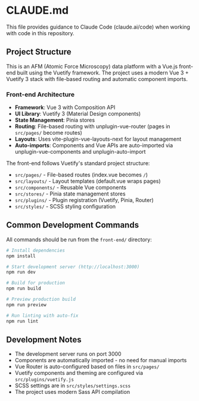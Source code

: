 # CLAUDE.md

This file provides guidance to Claude Code (claude.ai/code) when working with code in this repository.

## Project Structure

This is an AFM (Atomic Force Microscopy) data platform with a Vue.js front-end built using the Vuetify framework. The project uses a modern Vue 3 + Vuetify 3 stack with file-based routing and automatic component imports.

### Front-end Architecture

- **Framework**: Vue 3 with Composition API
- **UI Library**: Vuetify 3 (Material Design components)
- **State Management**: Pinia stores
- **Routing**: File-based routing with unplugin-vue-router (pages in `src/pages/` become routes)
- **Layouts**: Uses vite-plugin-vue-layouts-next for layout management
- **Auto-imports**: Components and Vue APIs are auto-imported via unplugin-vue-components and unplugin-auto-import

The front-end follows Vuetify's standard project structure:
- `src/pages/` - File-based routes (index.vue becomes `/`)
- `src/layouts/` - Layout templates (default.vue wraps pages)
- `src/components/` - Reusable Vue components
- `src/stores/` - Pinia state management stores
- `src/plugins/` - Plugin registration (Vuetify, Pinia, Router)
- `src/styles/` - SCSS styling configuration

## Common Development Commands

All commands should be run from the `front-end/` directory:

```bash
# Install dependencies
npm install

# Start development server (http://localhost:3000)
npm run dev

# Build for production
npm run build

# Preview production build
npm run preview

# Run linting with auto-fix
npm run lint
```

## Development Notes

- The development server runs on port 3000
- Components are automatically imported - no need for manual imports
- Vue Router is auto-configured based on files in `src/pages/`
- Vuetify components and theming are configured via `src/plugins/vuetify.js`
- SCSS settings are in `src/styles/settings.scss`
- The project uses modern Sass API compilation